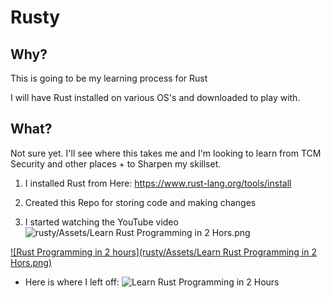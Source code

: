 # Rusty


## Why?

This is going to be my learning process for Rust

I will have Rust installed on various OS's and downloaded to play with. 


## What? 

Not sure yet. I'll see where this takes me and I'm looking to learn from TCM Security and other places +
to Sharpen my skillset. 





1. I installed Rust from Here: https://www.rust-lang.org/tools/install

2. Created this Repo for storing code and making changes

3. I started watching the YouTube video ![rusty/Assets/Learn Rust Programming in 2 Hors.png](https://youtu.be/RU7BYxmSBNg?si=ZcgmrurE3Rwj8C8q)

[![Rust Programming in 2 hours](rusty/Assets/Learn Rust Programming in 2 Hors.png)](https://youtu.be/RU7BYxmSBNg?si=ZcgmrurE3Rwj8C8q "Learn Rust Programming in 2 Hours")

* Here is where I left off: ![Learn Rust Programming in 2 Hours](https://youtu.be/RU7BYxmSBNg?si=ZcgmrurE3Rwj8C8q&t=3065)
